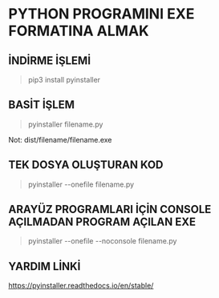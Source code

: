 # PYTHON PROGRAMINI EXE FORMATINA ALMAK

## İNDİRME İŞLEMİ
> pip3 install pyinstaller

## BASİT İŞLEM
> pyinstaller filename.py

Not: dist/filename/filename.exe


## TEK DOSYA OLUŞTURAN KOD
> pyinstaller --onefile filename.py

## ARAYÜZ PROGRAMLARI İÇİN CONSOLE AÇILMADAN PROGRAM AÇILAN EXE
> pyinstaller --onefile --noconsole filename.py

## YARDIM LİNKİ
https://pyinstaller.readthedocs.io/en/stable/